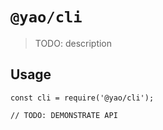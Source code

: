 # `@yao/cli`

> TODO: description

## Usage

```
const cli = require('@yao/cli');

// TODO: DEMONSTRATE API
```
